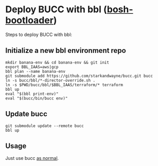 # Deploy BUCC with bbl ([bosh-bootloader](https://github.com/cloudfoundry/bosh-bootloader))

Steps to deploy BUCC with bbl:

## Initialize a new bbl environment repo

```
mkdir banana-env && cd banana-env && git init
export BBL_IAAS=aws|gcp
bbl plan --name banana-env
git submodule add https://github.com/starkandwayne/bucc.git bucc
ln -s bucc/bbl/*-director-override.sh .
ln -s $PWD/bucc/bbl/$BBL_IAAS/terraform/* terraform
bbl up
eval "$(bbl print-env)"
eval "$(bucc/bin/bucc env)"
```

## Update bucc

```
git submodule update --remote bucc
bbl up
```

## Usage

Just use bucc [as normal](https://github.com/starkandwayne/bucc#using-bucc).
